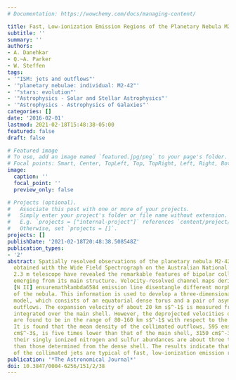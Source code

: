 ```yaml
---
# Documentation: https://wowchemy.com/docs/managing-content/

title: Fast, Low-ionization Emission Regions of the Planetary Nebula M2-42
subtitle: ''
summary: ''
authors:
- A. Danehkar
- Q.~A. Parker
- W. Steffen
tags:
- '"ISM: jets and outflows"'
- '"planetary nebulae: individual: M2-42"'
- '"stars: evolution"'
- '"Astrophysics - Solar and Stellar Astrophysics"'
- '"Astrophysics - Astrophysics of Galaxies"'
categories: []
date: '2016-02-01'
lastmod: 2021-02-18T15:48:38-05:00
featured: false
draft: false

# Featured image
# To use, add an image named `featured.jpg/png` to your page's folder.
# Focal points: Smart, Center, TopLeft, Top, TopRight, Left, Right, BottomLeft, Bottom, BottomRight.
image:
  caption: ''
  focal_point: ''
  preview_only: false

# Projects (optional).
#   Associate this post with one or more of your projects.
#   Simply enter your project's folder or file name without extension.
#   E.g. `projects = ["internal-project"]` references `content/project/deep-learning/index.md`.
#   Otherwise, set `projects = []`.
projects: []
publishDate: '2021-02-18T20:48:38.508548Z'
publication_types:
- '2'
abstract: Spatially resolved observations of the planetary nebula M2-42 (PN G008.2-04.8)
  obtained with the Wide Field Spectrograph on the Australian National University
  2.3 m telescope have revealed the remarkable features of bipolar collimated jets
  emerging from its main structure. Velocity-resolved channel maps derived from the
  [N II] ensuremathłambda6584 emission line disentangle different morphological components
  of the nebula. This information is used to develop a three-dimensional morpho- kinematic
  model, which consists of an equatorial dense torus and a pair of asymmetric bipolar
  outflows. The expansion velocity of about 20 km s$^-1$ is measured from the spectrum
  integrated over the main shell. However, the deprojected velocities of the jets
  are found to be in the range of 80-160 km s$^-1$ with respect to the nebular center.
  It is found that the mean density of the collimated outflows, 595 ensuremath± 125
  cm$^-3$, is five times lower than that of the main shell, 3150 cm$^-3$, whereas
  their singly ionized nitrogen and sulfur abundances are about three times higher
  than those determined from the dense shell. The results indicate that the features
  of the collimated jets are typical of fast, low-ionization emission regions.
publication: '*The Astronomical Journal*'
doi: 10.3847/0004-6256/151/2/38
---
```

